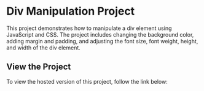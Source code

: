 # Div Manipulation Project

This project demonstrates how to manipulate a div element using JavaScript and CSS. The project includes changing the background color, adding margin and padding, and adjusting the font size, font weight, height, and width of the div element.

## View the Project

To view the hosted version of this project, follow the link below:


